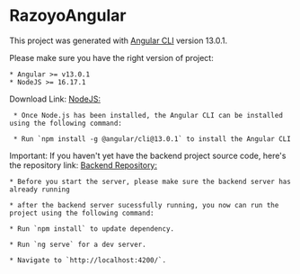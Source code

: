# RazoyoAngular

This project was generated with [Angular CLI](https://github.com/angular/angular-cli) version 13.0.1.

Please make sure you have the right version of project:

    * Angular >= v13.0.1
    * NodeJS >= 16.17.1

Download Link:
     [NodeJS:](https://github.com/coreybutler/nvm-windows/releases)
     
     * Once Node.js has been installed, the Angular CLI can be installed using the following command:

     * Run `npm install -g @angular/cli@13.0.1` to install the Angular CLI

Important:
    If you haven't yet have the backend project source code, here's the repository link: [Backend Repository:](https://github.com/manuelsederap/backend-razoyo-dev-test-frontend-paredes-manuel)

    * Before you start the server, please make sure the backend server has already running

    * after the backend server sucessfully running, you now can run the project using the following command:

    * Run `npm install` to update dependency.

    * Run `ng serve` for a dev server.

    * Navigate to `http://localhost:4200/`.
